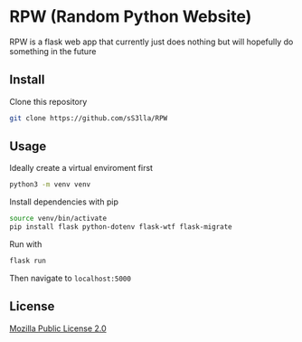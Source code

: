 # RPW (Random Python Website)
RPW is a flask web app that currently just does nothing but will hopefully do something in the future


## Install

Clone this repository
```bash
git clone https://github.com/sS3lla/RPW
```


## Usage

Ideally create a virtual enviroment first
```bash
python3 -m venv venv
```

Install dependencies with pip
```bash
source venv/bin/activate
pip install flask python-dotenv flask-wtf flask-migrate
```

Run with
```bash
flask run
```
Then navigate to ```localhost:5000```


## License
[Mozilla Public License 2.0](https://choosealicense.com/licenses/mpl-2.0/)